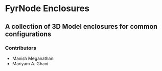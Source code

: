 # FyrNode Enclosures
## A collection of 3D Model enclosures for common configurations

### Contributors
- Manish Meganathan
- Mariyam A. Ghani